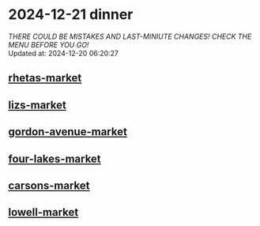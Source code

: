 # 2024-12-21 dinner  
*THERE COULD BE MISTAKES AND LAST-MINIUTE CHANGES! CHECK THE MENU BEFORE YOU GO!*  
Updated at: 2024-12-20 06:20:27  
## [rhetas-market](https://wisc-housingdining.nutrislice.com/menu/rhetas-market/dinner/2024-12-21)  
## [lizs-market](https://wisc-housingdining.nutrislice.com/menu/lizs-market/dinner/2024-12-21)  
## [gordon-avenue-market](https://wisc-housingdining.nutrislice.com/menu/gordon-avenue-market/dinner/2024-12-21)  
## [four-lakes-market](https://wisc-housingdining.nutrislice.com/menu/four-lakes-market/dinner/2024-12-21)  
## [carsons-market](https://wisc-housingdining.nutrislice.com/menu/carsons-market/dinner/2024-12-21)  
## [lowell-market](https://wisc-housingdining.nutrislice.com/menu/lowell-market/dinner/2024-12-21)  
  
